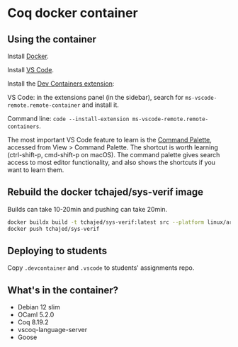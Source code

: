 # Coq docker container

## Using the container

Install [Docker](https://www.docker.com/get-started/).

Install [VS Code](https://code.visualstudio.com).

Install the [Dev Containers extension](https://marketplace.visualstudio.com/items?itemName=ms-vscode-remote.remote-containers):

VS Code: in the extensions panel (in the sidebar), search for `ms-vscode-remote.remote-container` and install it.

Command line: `code --install-extension ms-vscode-remote.remote-containers`.

The most important VS Code feature to learn is the [Command Palette](https://code.visualstudio.com/docs/getstarted/userinterface#_command-palette), accessed from View > Command Palette. The shortcut is worth learning (ctrl-shift-p, cmd-shift-p on macOS). The command palette gives search access to most editor functionality, and also shows the shortcuts if you want to learn them.

## Rebuild the docker tchajed/sys-verif image

Builds can take 10-20min and pushing can take 20min.

```sh
docker buildx build -t tchajed/sys-verif:latest src --platform linux/arm64,linux/amd64
docker push tchajed/sys-verif
```

## Deploying to students

Copy `.devcontainer` and `.vscode` to students' assignments repo.

## What's in the container?

- Debian 12 slim
- OCaml 5.2.0
- Coq 8.19.2
- vscoq-language-server
- Goose
